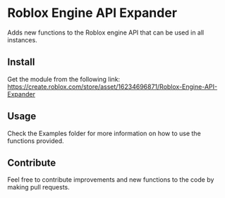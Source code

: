 # Roblox Engine API Expander
Adds new functions to the Roblox engine API that can be used in all instances.

## Install
Get the module from the following link: https://create.roblox.com/store/asset/16234696871/Roblox-Engine-API-Expander

## Usage
Check the Examples folder for more information on how to use the functions provided.

## Contribute
Feel free to contribute improvements and new functions to the code by making pull requests.
